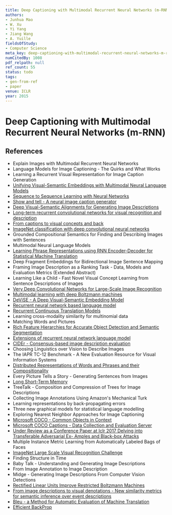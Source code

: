```yaml
---
title: Deep Captioning with Multimodal Recurrent Neural Networks (m-RNN)
authors:
- Junhua Mao
- W. Xu
- Yi Yang
- Jiang Wang
- A. Yuille
fieldsOfStudy:
- Computer Science
meta_key: deep-captioning-with-multimodal-recurrent-neural-networks-m-rnn
numCitedBy: 1008
pdf_relpath: null
ref_count: 55
status: todo
tags:
- gen-from-ref
- paper
venue: ICLR
year: 2015
---
```


# Deep Captioning with Multimodal Recurrent Neural Networks (m-RNN)

## References

- Explain Images with Multimodal Recurrent Neural Networks
- Language Models for Image Captioning - The Quirks and What Works
- Learning a Recurrent Visual Representation for Image Caption Generation
- [Unifying Visual-Semantic Embeddings with Multimodal Neural Language Models](./unifying-visual-semantic-embeddings-with-multimodal-neural-language-models.md)
- [Sequence to Sequence Learning with Neural Networks](./sequence-to-sequence-learning-with-neural-networks.md)
- [Show and tell - A neural image caption generator](./show-and-tell-a-neural-image-caption-generator.md)
- [Deep Visual-Semantic Alignments for Generating Image Descriptions](./deep-visual-semantic-alignments-for-generating-image-descriptions.md)
- [Long-term recurrent convolutional networks for visual recognition and description](./long-term-recurrent-convolutional-networks-for-visual-recognition-and-description.md)
- [From captions to visual concepts and back](./from-captions-to-visual-concepts-and-back.md)
- [ImageNet classification with deep convolutional neural networks](./imagenet-classification-with-deep-convolutional-neural-networks.md)
- Grounded Compositional Semantics for Finding and Describing Images with Sentences
- Multimodal Neural Language Models
- [Learning Phrase Representations using RNN Encoder-Decoder for Statistical Machine Translation](./learning-phrase-representations-using-rnn-encoder-decoder-for-statistical-machine-translation.md)
- Deep Fragment Embeddings for Bidirectional Image Sentence Mapping
- Framing Image Description as a Ranking Task - Data, Models and Evaluation Metrics (Extended Abstract)
- Learning Like a Child - Fast Novel Visual Concept Learning from Sentence Descriptions of Images
- [Very Deep Convolutional Networks for Large-Scale Image Recognition](./very-deep-convolutional-networks-for-large-scale-image-recognition.md)
- [Multimodal learning with deep Boltzmann machines](./multimodal-learning-with-deep-boltzmann-machines.md)
- [DeViSE - A Deep Visual-Semantic Embedding Model](./devise-a-deep-visual-semantic-embedding-model.md)
- [Recurrent neural network based language model](./recurrent-neural-network-based-language-model.md)
- [Recurrent Continuous Translation Models](./recurrent-continuous-translation-models.md)
- Learning cross-modality similarity for multinomial data
- Matching Words and Pictures
- [Rich Feature Hierarchies for Accurate Object Detection and Semantic Segmentation](./rich-feature-hierarchies-for-accurate-object-detection-and-semantic-segmentation.md)
- [Extensions of recurrent neural network language model](./extensions-of-recurrent-neural-network-language-model.md)
- [CIDEr - Consensus-based image description evaluation](./cider-consensus-based-image-description-evaluation.md)
- Choosing Linguistics over Vision to Describe Images
- The IAPR TC-12 Benchmark - A New Evaluation Resource for Visual Information Systems
- [Distributed Representations of Words and Phrases and their Compositionality](./distributed-representations-of-words-and-phrases-and-their-compositionality.md)
- Every Picture Tells a Story - Generating Sentences from Images
- [Long Short-Term Memory](./long-short-term-memory.md)
- TreeTalk - Composition and Compression of Trees for Image Descriptions
- Collecting Image Annotations Using Amazon's Mechanical Turk
- Learning representations by back-propagating errors
- Three new graphical models for statistical language modelling
- Exploring Nearest Neighbor Approaches for Image Captioning
- [Microsoft COCO - Common Objects in Context](./microsoft-coco-common-objects-in-context.md)
- [Microsoft COCO Captions - Data Collection and Evaluation Server](./microsoft-coco-captions-data-collection-and-evaluation-server.md)
- [Under Review as a Conference Paper at Iclr 2017 Delving into Transferable Adversarial Ex- Amples and Black-box Attacks](./under-review-as-a-conference-paper-at-iclr-2017-delving-into-transferable-adversarial-ex-amples-and-black-box-attacks.md)
- Multiple Instance Metric Learning from Automatically Labeled Bags of Faces
- [ImageNet Large Scale Visual Recognition Challenge](./imagenet-large-scale-visual-recognition-challenge.md)
- Finding Structure in Time
- Baby Talk - Understanding and Generating Image Descriptions
- From Image Annotation to Image Description
- Midge - Generating Image Descriptions From Computer Vision Detections
- [Rectified Linear Units Improve Restricted Boltzmann Machines](./rectified-linear-units-improve-restricted-boltzmann-machines.md)
- [From image descriptions to visual denotations - New similarity metrics for semantic inference over event descriptions](./from-image-descriptions-to-visual-denotations-new-similarity-metrics-for-semantic-inference-over-event-descriptions.md)
- [Bleu - a Method for Automatic Evaluation of Machine Translation](./bleu-a-method-for-automatic-evaluation-of-machine-translation.md)
- [Efficient BackProp](./efficient-backprop.md)
